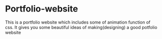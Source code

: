 # Portfolio-website
This is a portfolio website which includes some of animation function of css. It gives you some beautiful ideas of making(designing) a good potfolio website
